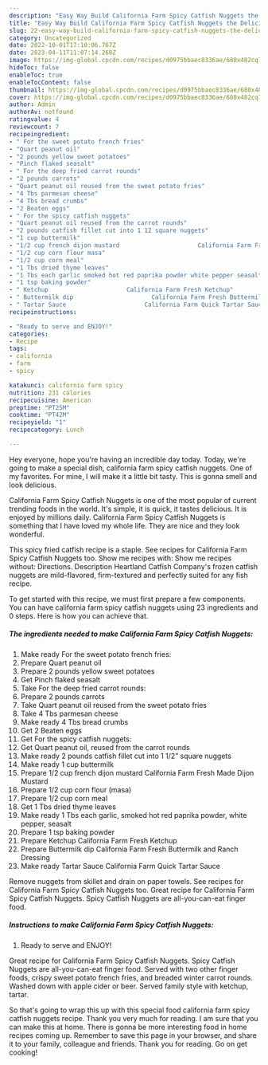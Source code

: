 ```yaml
---
description: "Easy Way Build California Farm Spicy Catfish Nuggets the Delicious}"
title: "Easy Way Build California Farm Spicy Catfish Nuggets the Delicious}"
slug: 22-easy-way-build-california-farm-spicy-catfish-nuggets-the-delicious
category: Uncategorized
date: 2022-10-01T17:10:06.767Z
date: 2023-04-11T11:07:14.268Z
image: https://img-global.cpcdn.com/recipes/d0975bbaec8336ae/680x482cq70/california-farm-spicy-catfish-nuggets-recipe-main-photo.jpg
hideToc: false
enableToc: true
enableTocContent: false
thumbnail: https://img-global.cpcdn.com/recipes/d0975bbaec8336ae/680x482cq70/california-farm-spicy-catfish-nuggets-recipe-main-photo.jpg
cover: https://img-global.cpcdn.com/recipes/d0975bbaec8336ae/680x482cq70/california-farm-spicy-catfish-nuggets-recipe-main-photo.jpg
author: Admin
authorAv: notfound
ratingvalue: 4
reviewcount: 7
recipeingredient:
- " For the sweet potato french fries"
- "Quart peanut oil"
- "2 pounds yellow sweet potatoes"
- "Pinch flaked seasalt"
- " For the deep fried carrot rounds"
- "2 pounds carrots"
- "Quart peanut oil reused from the sweet potato fries"
- "4 Tbs parmesan cheese"
- "4 Tbs bread crumbs"
- "2 Beaten eggs"
- " For the spicy catfish nuggets"
- "Quart peanut oil reused from the carrot rounds"
- "2 pounds catfish fillet cut into 1 12 square nuggets"
- "1 cup buttermilk"
- "1/2 cup french dijon mustard                      California Farm Fresh Made Dijon Mustard"
- "1/2 cup corn flour masa"
- "1/2 cup corn meal"
- "1 Tbs dried thyme leaves"
- "1 Tbs each garlic smoked hot red paprika powder white pepper seasalt"
- "1 tsp baking powder"
- " Ketchup                      California Farm Fresh Ketchup"
- " Buttermilk dip                      California Farm Fresh Buttermilk and Ranch Dressing"
- " Tartar Sauce                      California Farm Quick Tartar Sauce"
recipeinstructions:

- "Ready to serve and ENJOY!"
categories:
- Recipe
tags:
- california
- farm
- spicy

katakunci: california farm spicy 
nutrition: 231 calories
recipecuisine: American
preptime: "PT25M"
cooktime: "PT42M"
recipeyield: "1"
recipecategory: Lunch

---
```



Hey everyone, hope you're having an incredible day today. Today, we're going to make a special dish, california farm spicy catfish nuggets. One of my favorites. For mine, I will make it a little bit tasty. This is gonna smell and look delicious.

California Farm Spicy Catfish Nuggets is one of the most popular of current trending foods in the world. It's simple, it is quick, it tastes delicious. It is enjoyed by millions daily. California Farm Spicy Catfish Nuggets is something that I have loved my whole life. They are nice and they look wonderful.

This spicy fried catfish recipe is a staple. See recipes for California Farm Spicy Catfish Nuggets too. Show me recipes with: Show me recipes without: Directions. Description Heartland Catfish Company&#39;s frozen catfish nuggets are mild-flavored, firm-textured and perfectly suited for any fish recipe.


To get started with this recipe, we must first prepare a few components. You can have california farm spicy catfish nuggets using 23 ingredients and 0 steps. Here is how you can achieve that.

<!--inarticleads1-->

##### The ingredients needed to make California Farm Spicy Catfish Nuggets:

1. Make ready  For the sweet potato french fries:
1. Prepare Quart peanut oil
1. Prepare 2 pounds yellow sweet potatoes
1. Get Pinch flaked seasalt
1. Take  For the deep fried carrot rounds:
1. Prepare 2 pounds carrots
1. Take Quart peanut oil reused from the sweet potato fries
1. Take 4 Tbs parmesan cheese
1. Make ready 4 Tbs bread crumbs
1. Get 2 Beaten eggs
1. Get  For the spicy catfish nuggets:
1. Get Quart peanut oil, reused from the carrot rounds
1. Make ready 2 pounds catfish fillet cut into 1 1/2” square nuggets
1. Make ready 1 cup buttermilk
1. Prepare 1/2 cup french dijon mustard                      California Farm Fresh Made Dijon Mustard
1. Prepare 1/2 cup corn flour (masa)
1. Prepare 1/2 cup corn meal
1. Get 1 Tbs dried thyme leaves
1. Make ready 1 Tbs each garlic, smoked hot red paprika powder, white pepper, seasalt
1. Prepare 1 tsp baking powder
1. Prepare  Ketchup                      California Farm Fresh Ketchup
1. Prepare  Buttermilk dip                      California Farm Fresh Buttermilk and Ranch Dressing
1. Make ready  Tartar Sauce                      California Farm Quick Tartar Sauce


Remove nuggets from skillet and drain on paper towels. See recipes for California Farm Spicy Catfish Nuggets too. Great recipe for California Farm Spicy Catfish Nuggets. Spicy Catfish Nuggets are all-you-can-eat finger food. 

<!--inarticleads2-->

##### Instructions to make California Farm Spicy Catfish Nuggets:


1. Ready to serve and ENJOY!

Great recipe for California Farm Spicy Catfish Nuggets. Spicy Catfish Nuggets are all-you-can-eat finger food. Served with two other finger foods, crispy sweet potato french fries, and breaded winter carrot rounds. Washed down with apple cider or beer. Served family style with ketchup, tartar. 

So that's going to wrap this up with this special food california farm spicy catfish nuggets recipe. Thank you very much for reading. I am sure that you can make this at home. There is gonna be more interesting food in home recipes coming up. Remember to save this page in your browser, and share it to your family, colleague and friends. Thank you for reading. Go on get cooking!
